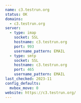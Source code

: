 ```yaml
---
name: c3.testrun.org
status: OK
domains: 
  - c3.testrun.org
server:
  - type: imap
    socket: SSL
    hostname: c3.testrun.org
    port: 993
    username_pattern: EMAIL
  - type: smtp
    socket: SSL
    hostname: c3.testrun.org
    port: 465
    username_pattern: EMAIL
last_checked: 2023-11
config_defaults:
  mvbox_move: 0
website: https://c3.testrun.org/
---
```

